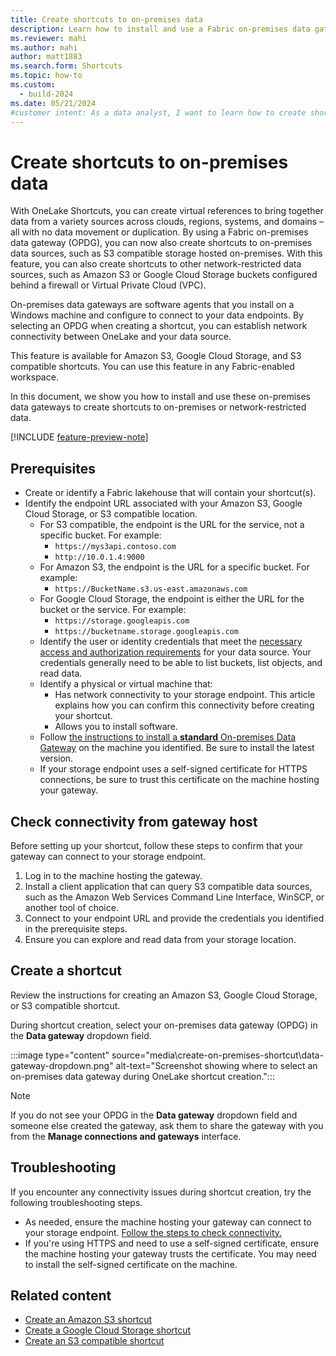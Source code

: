 ```yaml
---
title: Create shortcuts to on-premises data
description: Learn how to install and use a Fabric on-premises data gateway to create OneLake shortcuts to on-premises or network-restricted data sources.
ms.reviewer: mahi
ms.author: mahi
author: matt1883
ms.search.form: Shortcuts
ms.topic: how-to
ms.custom:
  - build-2024
ms.date: 05/21/2024
#customer intent: As a data analyst, I want to learn how to create shortcuts to on-premises data using a Fabric on-premises data gateway so that I can easily access and analyze data from various sources without the need for data movement or duplication.
---
```


# Create shortcuts to on-premises data

With OneLake Shortcuts, you can create virtual references to bring together data from a variety sources across clouds, regions, systems, and domains – all with no data movement or duplication. By using a Fabric on-premises data gateway (OPDG), you can now also create shortcuts to on-premises data sources, such as S3 compatible storage hosted on-premises. With this feature, you can also create shortcuts to other network-restricted data sources, such as Amazon S3 or Google Cloud Storage buckets configured behind a firewall or Virtual Private Cloud (VPC).

On-premises data gateways are software agents that you install on a Windows machine and configure to connect to your data endpoints. By selecting an OPDG when creating a shortcut, you can establish network connectivity between OneLake and your data source.

This feature is available for Amazon S3, Google Cloud Storage, and S3 compatible shortcuts. You can use this feature in any Fabric-enabled workspace.

In this document, we show you how to install and use these on-premises data gateways to create shortcuts to on-premises or network-restricted data.

[!INCLUDE [feature-preview-note](../includes/feature-preview-note.md)]

## Prerequisites

* Create or identify a Fabric lakehouse that will contain your shortcut(s).
* Identify the endpoint URL associated with your Amazon S3, Google Cloud Storage, or S3 compatible location.
  * For S3 compatible, the endpoint is the URL for the service, not a specific bucket. For example:
    * `https://mys3api.contoso.com`
    * `http://10.0.1.4:9000`
  * For Amazon S3, the endpoint is the URL for a specific bucket. For example:
    * `https://BucketName.s3.us-east.amazonaws.com`
  * For Google Cloud Storage, the endpoint is either the URL for the bucket or the service. For example:
    * `https://storage.googleapis.com`
    * `https://bucketname.storage.googleapis.com`
  * Identify the user or identity credentials that meet the [necessary access and authorization requirements](onelake-shortcuts.md#s3-shortcuts) for your data source. Your credentials generally need to be able to list buckets, list objects, and read data.
  * Identify a physical or virtual machine that:
    * Has network connectivity to your storage endpoint. This article explains how you can confirm this connectivity before creating your shortcut.
    * Allows you to install software.
  * Follow [the instructions to install a **standard** On-premises Data Gateway](/data-integration/gateway/service-gateway-install#download-and-install-a-standard-gateway) on the machine you identified. Be sure to install the latest version.
  * If your storage endpoint uses a self-signed certificate for HTTPS connections, be sure to trust this certificate on the machine hosting your gateway.

## Check connectivity from gateway host

Before setting up your shortcut, follow these steps to confirm that your gateway can connect to your storage endpoint.

1. Log in to the machine hosting the gateway.
1. Install a client application that can query S3 compatible data sources, such as the Amazon Web Services Command Line Interface, WinSCP, or another tool of choice.
1. Connect to your endpoint URL and provide the credentials you identified in the prerequisite steps.
1. Ensure you can explore and read data from your storage location.

## Create a shortcut

Review the instructions for creating an Amazon S3, Google Cloud Storage, or S3 compatible shortcut.

During shortcut creation, select your on-premises data gateway (OPDG) in the **Data gateway** dropdown field.

  :::image type="content" source="media\create-on-premises-shortcut\data-gateway-dropdown.png" alt-text="Screenshot showing where to select an on-premises data gateway during OneLake shortcut creation.":::

> [!NOTE]
> If you do not see your OPDG in the **Data gateway** dropdown field and someone else created the gateway, ask them to share the gateway with you from the **Manage connections and gateways** interface.

## Troubleshooting

If you encounter any connectivity issues during shortcut creation, try the following troubleshooting steps.

* As needed, ensure the machine hosting your gateway can connect to your storage endpoint. [Follow the steps to check connectivity.](#check-connectivity-from-gateway-host)
* If you're using HTTPS and need to use a self-signed certificate, ensure the machine hosting your gateway trusts the certificate. You may need to install the self-signed certificate on the machine.

## Related content

* [Create an Amazon S3 shortcut](create-s3-shortcut.md)
* [Create a Google Cloud Storage shortcut](create-gcs-shortcut.md)
* [Create an S3 compatible shortcut](create-s3-compatible-shortcut.md)
